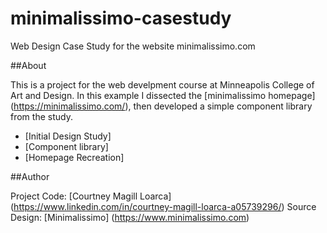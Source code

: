 # minimalissimo-casestudy
Web Design Case Study for the website minimalissimo.com

##About

This is a project for the web develpment course at Minneapolis College of Art and Design. In this example I dissected the [minimalissimo homepage] (https://minimalissimo.com/), then developed a simple component library from the study.

- [Initial Design Study]
- [Component library]
- [Homepage Recreation] 

##Author

Project Code: [Courtney Magill Loarca] (https://www.linkedin.com/in/courtney-magill-loarca-a05739296/)
Source Design: [Minimalissimo] (https://www.minimalissimo.com)